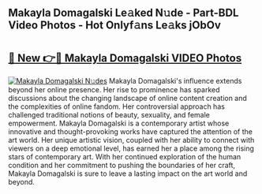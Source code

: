 ## Makayla Domagalski Le𝚊ked N𝚞de - Part-BDL Video Photos - Hot Onlyf𝚊ns Le𝚊ks jObOv

# <h2><a href="http://ac32428.deff.icu/?id=Makayla+Domagalski">🔗 New 👉🔴 Makayla Domagalski VIDEO Photos</a></h2>

[![Makayla Domagalski N𝚞des](https://i.imgur.com/rIISA9y.gif)](http://ac32428.deff.icu/?id=Makayla+Domagalski)
Makayla Domagalski's influence extends beyond her online presence. Her rise to prominence has sparked discussions about the changing landscape of online content creation and the complexities of online fandom. Her controversial approach has challenged traditional notions of beauty, sexuality, and female empowerment. Makayla Domagalski is a contemporary artist whose innovative and thought-provoking works have captured the attention of the art world. Her unique artistic vision, coupled with her ability to connect with viewers on a deep emotional level, has earned her a place among the rising stars of contemporary art. With her continued exploration of the human condition and her commitment to pushing the boundaries of her craft, Makayla Domagalski is sure to leave a lasting impact on the art world and beyond.
